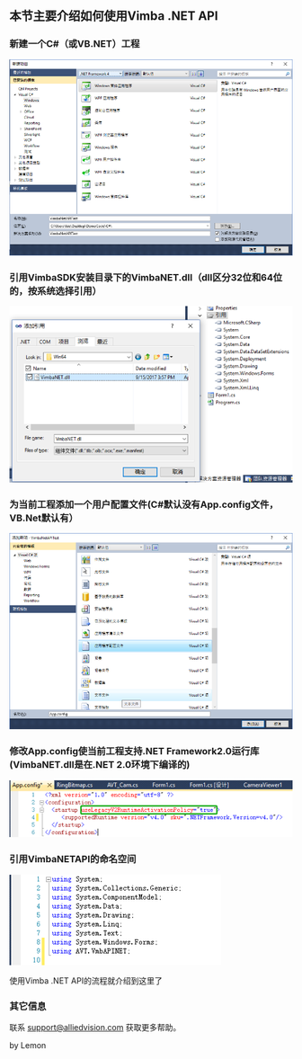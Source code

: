 
##  本节主要介绍如何使用Vimba .NET API

### 新建一个C#（或VB.NET）工程
![GitHub](NetAPI1.png "GitHub,Social Coding")

### 引用VimbaSDK安装目录下的VimbaNET.dll（dll区分32位和64位的，按系统选择引用）

![GitHub](NetAPI2.png "GitHub,Social Coding")

### 为当前工程添加一个用户配置文件(C#默认没有App.config文件，VB.Net默认有）
![GitHub](NetAPI4.png "GitHub,Social Coding")
### 修改App.config使当前工程支持.NET Framework2.0运行库(VimbaNET.dll是在.NET 2.0环境下编译的)
![GitHub](Net5.png "GitHub,Social Coding")

### 引用VimbaNETAPI的命名空间

![GitHub](NetAPI6.png "GitHub,Social Coding")

使用Vimba .NET API的流程就介绍到这里了

### 其它信息
联系 support@alliedvision.com 获取更多帮助。

by Lemon

